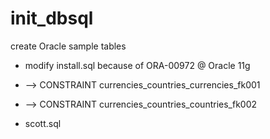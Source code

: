 # init_dbsql
create Oracle sample tables

+ modify install.sql because of ORA-00972 @ Oracle 11g
+  --> CONSTRAINT currencies_countries_currencies_fk001
+  --> CONSTRAINT currencies_countries_countries_fk002

+ scott.sql

